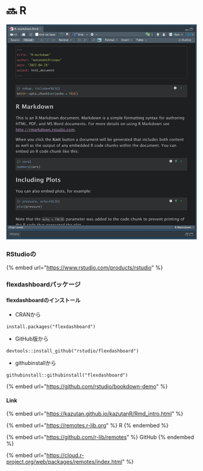 # 🔜 R

![RStudio](.gitbook/assets/Rmarkdown.jpg)









### RStudioの

{% embed url="https://www.rstudio.com/products/rstudio" %}



### flexdashboardパッケージ

#### flexdashboardのインストール

* CRANから

```
install.packages("flexdashboard")
```

* GitHub版から

```
devtools::install_github("rstudio/flexdashboard")
```

* githubinstallから

```
githubinstall::githubinstall("flexdashboard")
```







{% embed url="https://github.com/rstudio/bookdown-demo" %}



#### Link



{% embed url="https://kazutan.github.io/kazutanR/Rmd_intro.html" %}





{% embed url="https://remotes.r-lib.org" %}
R
{% endembed %}

{% embed url="https://github.com/r-lib/remotes" %}
GitHub
{% endembed %}

{% embed url="https://cloud.r-project.org/web/packages/remotes/index.html" %}





